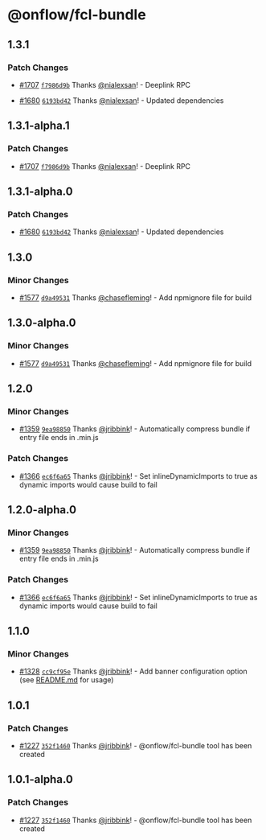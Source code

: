 # @onflow/fcl-bundle

## 1.3.1

### Patch Changes

- [#1707](https://github.com/onflow/fcl-js/pull/1707) [`f7986d9b`](https://github.com/onflow/fcl-js/commit/f7986d9b4e7bba3abc4acbfb036072336d0651cf) Thanks [@nialexsan](https://github.com/nialexsan)! - Deeplink RPC

- [#1680](https://github.com/onflow/fcl-js/pull/1680) [`6193bd42`](https://github.com/onflow/fcl-js/commit/6193bd420371494a975f19fd001af6af012bd72f) Thanks [@nialexsan](https://github.com/nialexsan)! - Updated dependencies

## 1.3.1-alpha.1

### Patch Changes

- [#1707](https://github.com/onflow/fcl-js/pull/1707) [`f7986d9b`](https://github.com/onflow/fcl-js/commit/f7986d9b4e7bba3abc4acbfb036072336d0651cf) Thanks [@nialexsan](https://github.com/nialexsan)! - Deeplink RPC

## 1.3.1-alpha.0

### Patch Changes

- [#1680](https://github.com/onflow/fcl-js/pull/1680) [`6193bd42`](https://github.com/onflow/fcl-js/commit/6193bd420371494a975f19fd001af6af012bd72f) Thanks [@nialexsan](https://github.com/nialexsan)! - Updated dependencies

## 1.3.0

### Minor Changes

- [#1577](https://github.com/onflow/fcl-js/pull/1577) [`d9a49531`](https://github.com/onflow/fcl-js/commit/d9a495316cd03ed0de99e0f01d1b8850a1f0eec4) Thanks [@chasefleming](https://github.com/chasefleming)! - Add npmignore file for build

## 1.3.0-alpha.0

### Minor Changes

- [#1577](https://github.com/onflow/fcl-js/pull/1577) [`d9a49531`](https://github.com/onflow/fcl-js/commit/d9a495316cd03ed0de99e0f01d1b8850a1f0eec4) Thanks [@chasefleming](https://github.com/chasefleming)! - Add npmignore file for build

## 1.2.0

### Minor Changes

- [#1359](https://github.com/onflow/fcl-js/pull/1359) [`9ea98850`](https://github.com/onflow/fcl-js/commit/9ea988503bbf4760bdee2a8bd8098be1cd95acb6) Thanks [@jribbink](https://github.com/jribbink)! - Automatically compress bundle if entry file ends in .min.js

### Patch Changes

- [#1366](https://github.com/onflow/fcl-js/pull/1366) [`ec6f6a65`](https://github.com/onflow/fcl-js/commit/ec6f6a659eae2157cae3def76fab0eeefccd1c28) Thanks [@jribbink](https://github.com/jribbink)! - Set inlineDynamicImports to true as dynamic imports would cause build to fail

## 1.2.0-alpha.0

### Minor Changes

- [#1359](https://github.com/onflow/fcl-js/pull/1359) [`9ea98850`](https://github.com/onflow/fcl-js/commit/9ea988503bbf4760bdee2a8bd8098be1cd95acb6) Thanks [@jribbink](https://github.com/jribbink)! - Automatically compress bundle if entry file ends in .min.js

### Patch Changes

- [#1366](https://github.com/onflow/fcl-js/pull/1366) [`ec6f6a65`](https://github.com/onflow/fcl-js/commit/ec6f6a659eae2157cae3def76fab0eeefccd1c28) Thanks [@jribbink](https://github.com/jribbink)! - Set inlineDynamicImports to true as dynamic imports would cause build to fail

## 1.1.0

### Minor Changes

- [#1328](https://github.com/onflow/fcl-js/pull/1328) [`cc9cf95e`](https://github.com/onflow/fcl-js/commit/cc9cf95ec40b5a97de8b76bbb00e6c3b35ec7b51) Thanks [@jribbink](https://github.com/jribbink)! - Add banner configuration option (see [README.md](/packages/fcl-bundle/README.md) for usage)

## 1.0.1

### Patch Changes

- [#1227](https://github.com/onflow/fcl-js/pull/1227) [`352f1460`](https://github.com/onflow/fcl-js/commit/352f1460a2f34d228a74fa4bbc6fcf6e68a968b6) Thanks [@jribbink](https://github.com/jribbink)! - @onflow/fcl-bundle tool has been created

## 1.0.1-alpha.0

### Patch Changes

- [#1227](https://github.com/onflow/fcl-js/pull/1227) [`352f1460`](https://github.com/onflow/fcl-js/commit/352f1460a2f34d228a74fa4bbc6fcf6e68a968b6) Thanks [@jribbink](https://github.com/jribbink)! - @onflow/fcl-bundle tool has been created
